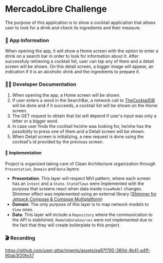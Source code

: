 # MercadoLibre Challenge
The purpose of this application is to show a cocktail application that allows user to look for a drink and check its ingredients and their measure.

### 📱 App Information
When opening the app, it will show a Home screen with the option to enter a drink on a search bar in order to look for information about it.
After successfuly retrieving a cocktail list, user can tap any of them and a detail screen will be shown.
On this detail screen, a bigger image will appear, an indication if it is an alcoholic drink and the ingredients to prepare it.

### 👩‍💻 Developer Documentation
1. When opening the app, a Home screen will be shown.
2. If user enters a word in the SearchBar, a network call to [TheCocktailDB](https://www.thecocktaildb.com/api.php) will be done and if it succeeds, a cocktail list will be shown on the Home screen.
3. The GET request to obtain that list will depend if user's input was only a letter or a bigger word.
4. In case user finds the cocktail he/she was looking for, he/she has the possibility to press one of them and a Detail screen will be shown. 
5. When Detail screen is initializing, a new request is done using the cocktail's id provided by the previous screen.

#### 🔧 Implementation
Project is organized taking care of Clean Architecture organization through `Presentation`, `Domain` and `Data` layers:
- **Presentation**: This layer will respect MVI pattern, where each screen has an `Intent` and a `State`. 
`StateFlows` were implemented with the purpose that screens react when data inside `ViewModel` changes. 
Shimmer effect was implemented using an external library ([Shimmer for Jetpack Compose & Compose Multiplatform](https://github.com/valentinilk/compose-shimmer))
- **Domain**: The only purpose of this layer is to map network models to `View` ones.
- **Data**: This layer will include a `Repository` where the communication to the API is stablished. 
`RemoteDataSources` were not implemented due to the fact that they will create boilerplate to this project.

### 🎬 Recording

https://github.com/user-attachments/assets/ea97f795-380d-4b41-a4ff-90ab3f20fe37

